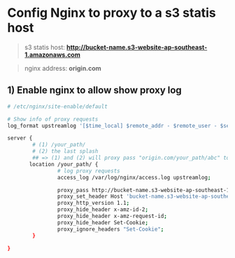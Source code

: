 # Config Nginx to proxy to a s3 statis host

> s3 statis host: **http://bucket-name.s3-website-ap-southeast-1.amazonaws.com**

> nginx address: **origin.com**


## 1) Enable nginx to allow show proxy log
```bash
# /etc/nginx/site-enable/default

# Show info of proxy requests
log_format upstreamlog '[$time_local] $remote_addr - $remote_user - $server_name $host to: $upstream_addr: $request $status upstream_response_time $upstream_response_time msec $msec request_time $request_time';

server {
        # (1) /your_path/
        # (2) the last splash
        ## => (1) and (2) will proxy pass "origin.com/your_path/abc" to "bucket-name.s3-website-ap-southeast-1.amazonaws.com" as "/abc" 
       location /your_path/ {
                # log proxy requests
                access_log /var/log/nginx/access.log upstreamlog;

                proxy_pass http://bucket-name.s3-website-ap-southeast-1.amazonaws.com/; # (2) you need the last splash
                proxy_set_header Host 'bucket-name.s3-website-ap-southeast-1.amazonaws.com';
                proxy_http_version 1.1;
                proxy_hide_header x-amz-id-2;
                proxy_hide_header x-amz-request-id;
                proxy_hide_header Set-Cookie;
                proxy_ignore_headers "Set-Cookie";
        }

}
```

